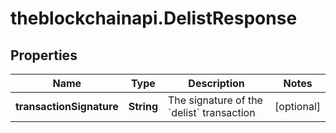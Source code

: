 # theblockchainapi.DelistResponse

## Properties

Name | Type | Description | Notes
------------ | ------------- | ------------- | -------------
**transactionSignature** | **String** | The signature of the &#x60;delist&#x60; transaction  | [optional] 


